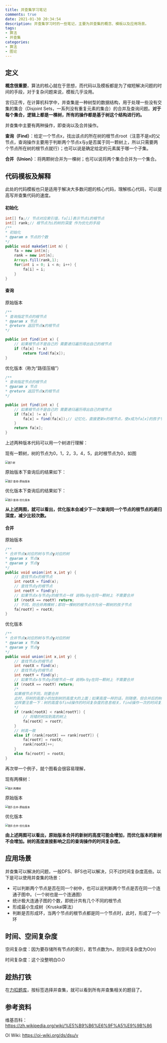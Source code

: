 ```yaml
---
title: 并查集学习笔记
comments: true
date: 2021-01-30 20:34:54
description: 并查集学习时的一些笔记，主要为并查集的概念、模板以及应用场景。
tags: 
- 算法
- 并查集
categories:
- 算法
- 图论
---
```


## 定义

**概念很重要**，算法的核心就在于思想，而代码以及模板都是为了缩短解决问题的时间的手段，对于复杂问题来说，模板几乎没用。

言归正传，在计算机科学中，并查集是一种树型的数据结构，用于处理一些没有交集的集合（Disjoint Sets，一系列没有重复元素的集合）的合并及查询问题。**对于每个集合，逻辑上都是一棵树，所有的操作都是基于树这个结构进行的。**

并查集中主要有两种操作，即查询以及合并操作。

**查询（Find）**：给定一个节点x，找出该点的所在树的根节点root（注意不是x的父节点，查询操作主要用于判断两个节点x与y是否属于同一颗树上，所以只需要两个节点所在树的根节点就行）；也可以说是确定给定的元素属于哪一个子集。

**合并（Union）**：将两颗树合并为一棵树；也可以说将两个集合合并为一个集合。

## 代码模板及解释

此处的代码模板也只是适用于解决大多数问题的核心代码，理解核心代码，可以提高写并查集代码的速度。

#### 初始化

```java
int[] fa;// 节点对应索引值，fa[i]表示节点i的根节点
int[] rank;// 根节点为i的树的深度 作为优化的手段
/**
* 初始化
* @param n 节点的个数
*/
public void makeSet(int n) {
    fa = new int[n];
    rank = new int[n];
    Arrays.fill(rank,1);
    for(int i = 0; i < n; i++) {
        fa[i] = i;
    }
}
```

#### 查询

原始版本

```java
/**
* 查询指定节点的根节点
* @param x 节点
* @return 返回节点x的根节点
*/

public int find(int x) {
    // 如果根节点不是自己的 需要递归遍历得出自己的根节点
    if (fa[x] != x) 
        return find(fa[x]);
}
```

优化版本（称为“路径压缩”）

```java
/**
* 查询指定节点的根节点
* @param x 节点
* @return 返回节点x的根节点
*/

public int find(int x) {
    // 如果根节点不是自己的 需要递归遍历得出自己的根节点
    if (fa[x] != x) {
        fa[x] = find(fa[x]);// 记忆化，直接更新x的根节点，使x成为fa[x]的孩子节点
    }
    return fa[x];
}
```

上述两种版本代码可以用一个树进行理解：

现有一颗树，树的节点为0，1，2，3，4，5，此时根节点为0，如图

<img src="/images/并查集学习笔记/tree.png" alt="图1 树" style="zoom:60%;" />


原始版本下查询后的结果如下：

<img src="/images/并查集学习笔记/find-original.png" alt="图2 查询-原始版本" style="zoom:60%;" />

优化版本下查询后的结果如下：

<img src="/images/并查集学习笔记/find-optimize.png" alt="图3 查询-优化版本" style="zoom:60%;" />

**从上述两图，就可以看出，优化版本会减少下一次查询同一个节点的根节点的递归深度，减少比较次数。**

#### 合并

原始版本

```java
/**
* 合并节点x对应的树与节点y对应的树
* @param x 节点x
* @param y 节点y
*/
public void union(int x,int y) {
    // 查找节点x的根节点
    int rootX = find(x);
    // 查找节点y的根节点
    int rootY = find(y);
    // 如果节点x与节点y的根节点一样 说明x与y在同一颗树上 不需要合并
    if (rootX == rootY) return;
    // 不同，则合并两棵树；即将一棵树的根节点作为另一颗树的孩子节点
    fa[rootY] = rootX;
}

```

优化版本

```java
/**
* 合并节点x对应的树与节点y对应的树
* @param x 节点x
* @param y 节点y
*/
public void union(int x,int y) {
    // 查找节点x的根节点
    int rootX = find(x);
    // 查找节点y的根节点
    int rootY = find(y);
    // 如果节点x与节点y的根节点一样 说明x与y在同一颗树上 不需要合并
    if (rootX == rootY) return;
    /*
    如果根节点不同，则要合并
    此时，将树的高度小的加到树的高度大的上面；如果高度一样的话，则随便，但合并后的树的高度要加一
    这样要注意一下：树的高度与find操作的时间复杂度的息息相关，find操作一次的时间复杂度为树的高度（最坏的情况下）
    */
    if (rank[rootX] < rank[rootY]) {
        // 将矮的树加到高的树上
        fa[rootX] = rootY;
    }
    // 树高一致
    else if (rank[rootX] == rank[rootY]) {
        fa[rootY] = rootX;
        rank[rootX]++;
    }
    else fa[rootY] = rootX;
}

```



再次举一个例子，就个图看会很容易理解，

现有两棵树：

<img src="/images/并查集学习笔记/twoTree.png" alt="图4 两棵树" style="zoom:60%;" />

原始版本

<img src="/images/并查集学习笔记/merge-original.png" alt="图5 合并-原始版本" style="zoom:60%;" />

优化版本

<img src="/images/并查集学习笔记/merge-optimize.png" alt="图6 合并-优化版本" style="zoom:60%;" />

**由上述两图可以看出，原始版本合并的新树的高度可能会增加，而优化版本的新树不会增加。树的高度直接影响之后的查询操作的时间复杂度。**

## 应用场景

并查集可以解决的问题，一般DFS、BFS也可以解决，只不过时间复杂度高些。以下是可以使用并查集的场景：

- 可以判断两个节点是否在同一个树中，也可以说判断两个节点是否在同一个连通子图中。（一个树也是一个连通图）
- 统计极大连通子图的个数，即统计共有几个不同的根节点
- 形成最小生成树（Kruskal算法）
- 判断是否形成环，当两个节点的根节点都是同一个节点时，此时，形成了一个环

## 时间、空间复杂度

空间复杂度：因为要存储所有节点的索引，若节点数为n，则空间复杂度为O(n)

时间复杂度：这个没整明白O.O

## 趁热打铁

在[力扣题库](https://leetcode-cn.com/problemset/all/)，按标签选择并查集，就可以看到所有并查集相关的题目了。

## 参考资料

维基百科：https://zh.wikipedia.org/wiki/%E5%B9%B6%E6%9F%A5%E9%9B%86

OI Wiki: https://oi-wiki.org/ds/dsu/v